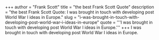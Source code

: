 +++
author = "Frank Scott"
title = "the best Frank Scott Quote"
description = "the best Frank Scott Quote: I was brought in touch with developing post World War I ideas in Europe."
slug = "i-was-brought-in-touch-with-developing-post-world-war-i-ideas-in-europe"
quote = '''I was brought in touch with developing post World War I ideas in Europe.'''
+++
I was brought in touch with developing post World War I ideas in Europe.
